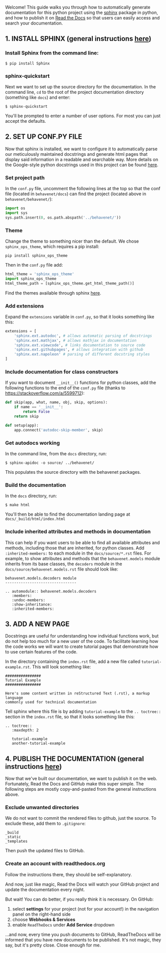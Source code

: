 Welcome! This guide walks you through how to automatically generate documentation for this python project using the [sphinx](http://www.sphinx-doc.org/en/stable/index.html) package in python, and how to publish it on [Read the Docs](https://readthedocs.org/) so that users can easily access and search your documentation.

## 1. INSTALL SPHINX (general instructions [here](http://www.sphinx-doc.org/en/stable/tutorial.html))

### Install Sphinx from the command line:

```
$ pip install Sphinx
```

### sphinx-quickstart

Next we want to set up the source directory for the documentation. In the command line, `cd` to the root of the project documentation directory (something like `docs`) and enter:

```
$ sphinx-quickstart
```

You'll be prompted to enter a number of user options. For most you can just accept the defaults.

## 2. SET UP CONF.PY FILE
Now that sphinx is installed, we want to configure it to automatically parse our meticulously maintained docstrings and generate html pages that display said information in a readable and searchable way. More details on the Google-style python docstrings used in this project can be found [here](http://sphinxcontrib-napoleon.readthedocs.io/en/latest/example_google.html).

### Set project path
In the `conf.py` file, uncomment the following lines at the top so that the conf 
file (located in `behavenet/docs`) can find the project (located above in `behavenet/behavenet/`):

```python
import os
import sys
sys.path.insert(0, os.path.abspath('../behavenet/'))
```

### Theme
Change the theme to something nicer than the default. We chose `sphinx_ops_theme`, which requires a pip install:

```
pip install sphinx_ops_theme
```

Then in the `conf.py` file add:

```python
html_theme = 'sphinx_ops_theme'
import sphinx_ops_theme
html_theme_path = [sphinx_ops_theme.get_html_theme_path()]
```

Find the themes available through sphinx [here](http://www.sphinx-doc.org/en/stable/theming.html).

### Add extensions
Expand the `extensions` variable in `conf.py`, so that it looks something like this:

```python
extensions = [
    'sphinx.ext.autodoc', # allows automatic parsing of docstrings
    'sphinx.ext.mathjax', # allows mathjax in documentation
    'sphinx.ext.viewcode', # links documentation to source code
    'sphinx.ext.githubpages', # allows integration with github
    'sphinx.ext.napoleon' # parsing of different docstring styles
] 
```

### Include documentation for class constructors
If you want to document `__init__()` functions for python classes, add the following functions to the end of the `conf.py` file (thanks to https://stackoverflow.com/a/5599712):

```python
def skip(app, what, name, obj, skip, options):
    if name == '__init__':
        return False
    return skip

def setup(app):
    app.connect('autodoc-skip-member', skip)
```

### Get autodocs working
In the command line, from the `docs` directory, run:

```
$ sphinx-apidoc -o source/ ../behavenet/
```

This populates the source directory with the behavenet packages.

### Build the documentation
In the `docs` directory, run:

```
$ make html
```

You'll then be able to find the documentation landing page at `docs/_build/html/index.html`

### Include inherited attributes and methods in documentation
This can help if you want users to be able to find all available attributes and methods, including those that are inherited, for python classes. Add `:inherited-members:` to each module in the `docs/source/*.rst` files. For example, to show attributes and methods that the `behavenet.models` module inherits from its base classes, the `decoders` module in the `docs/source/behavenet.models.rst` file should look like:

```
behavenet.models.decoders module
--------------------------------

.. automodule:: behavenet.models.decoders
   :members:
   :undoc-members:
   :show-inheritance:
   :inherited-members:
```

## 3. ADD A NEW PAGE 
Docstrings are useful for understanding how individual functions work, but do not help too much for a new user of the code. To facilitate learning how the code works we will want to create tutorial pages that demonstrate how to use certain features of the code.

In the directory containing the `index.rst` file, add a new file called 
`tutorial-example.rst`. This will look something like:

```
################
Tutorial Example
################

Here's some content written in reStructured Text (.rst), a markup language 
commonly used for technical documentation
```

Tell sphinx where this file is by adding `tutorial-example` to the `.. toctree::` section in the `index.rst` file, so that it looks something like this:

```
.. toctree::
   :maxdepth: 2

   tutorial-example
   another-tutorial-example
```

## 4. PUBLISH THE DOCUMENTATION (general instructions [here](http://dont-be-afraid-to-commit.readthedocs.io/en/latest/documentation.html))
Now that we've built our documentation, we want to publish it on the web. Fortunately, Read the Docs and GitHub make this super simple. The following steps are mostly copy-and-pasted from the general instructions above.

### Exclude unwanted directories
We do not want to commit the rendered files to github, just the source. To exclude these, add them to `.gitignore`:

```
_build
_static
_templates
```

Then push the updated files to GitHub.

### Create an account with readthedocs.org
Follow the instructions there, they should be self-explanatory.

And now, just like magic, Read the Docs will watch your GitHub project and update the documentation every night.

But wait! You can do better, if you really think it is necessary. On GitHub:
1. select **settings** for your project (not for your account!) in the navigation panel on the right-hand side
2. choose **Webhooks & Services**
3. enable `ReadTheDocs` under **Add Service** dropdown

...and now, every time you push documents to GitHub, ReadTheDocs will be informed that you have new documents to be published. It's not magic, they say, but it's pretty close. Close enough for me.

